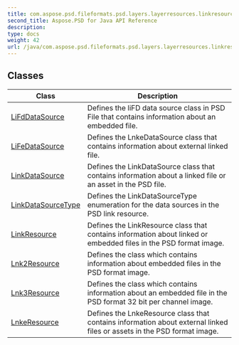 ```yaml
---
title: com.aspose.psd.fileformats.psd.layers.layerresources.linkresources
second_title: Aspose.PSD for Java API Reference
description: 
type: docs
weight: 42
url: /java/com.aspose.psd.fileformats.psd.layers.layerresources.linkresources/
---
```



## Classes

| Class | Description |
| --- | --- |
| [LiFdDataSource](../com.aspose.psd.fileformats.psd.layers.layerresources.linkresources/lifddatasource) | Defines the liFD data source class in PSD File that contains information about an embedded file. |
| [LiFeDataSource](../com.aspose.psd.fileformats.psd.layers.layerresources.linkresources/lifedatasource) | Defines the LnkeDataSource class that contains information about external linked file. |
| [LinkDataSource](../com.aspose.psd.fileformats.psd.layers.layerresources.linkresources/linkdatasource) | Defines the LinkDataSource class that contains information about a linked file or an asset in the PSD file. |
| [LinkDataSourceType](../com.aspose.psd.fileformats.psd.layers.layerresources.linkresources/linkdatasourcetype) | Defines the LinkDataSourceType enumeration for the data sources in the PSD link resource. |
| [LinkResource](../com.aspose.psd.fileformats.psd.layers.layerresources.linkresources/linkresource) | Defines the LinkResource class that contains information about linked or embedded files in the PSD format image. |
| [Lnk2Resource](../com.aspose.psd.fileformats.psd.layers.layerresources.linkresources/lnk2resource) | Defines the class which contains information about embedded files in the PSD format image. |
| [Lnk3Resource](../com.aspose.psd.fileformats.psd.layers.layerresources.linkresources/lnk3resource) | Defines the class which contains information about an embedded file in the PSD format 32 bit per channel image. |
| [LnkeResource](../com.aspose.psd.fileformats.psd.layers.layerresources.linkresources/lnkeresource) | Defines the LnkeResource class that contains information about external linked files or assets in the PSD format image. |
